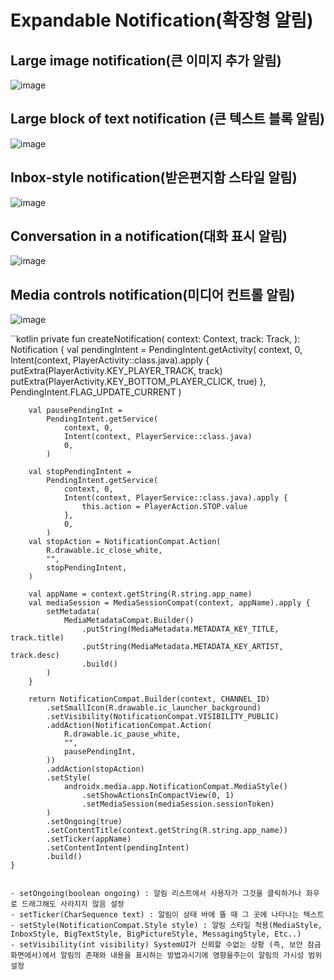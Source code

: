 # Expandable Notification(확장형 알림)

## Large image notification(큰 이미지 추가 알림)
![image](https://user-images.githubusercontent.com/39984656/113369370-2b907200-939c-11eb-96bf-42c8b4175127.png)

## Large block of text notification (큰 텍스트 블록 알림)
![image](https://user-images.githubusercontent.com/39984656/113369422-482caa00-939c-11eb-99b2-bb0b6d0e3aa7.png)


## Inbox-style notification(받은편지함 스타일 알림)
![image](https://user-images.githubusercontent.com/39984656/113369697-e15bc080-939c-11eb-97c6-135f64b01a5f.png)


## Conversation in a notification(대화 표시 알림)
![image](https://user-images.githubusercontent.com/39984656/113369781-18ca6d00-939d-11eb-923c-9ac18fcb3e93.png)


## Media controls notification(미디어 컨트롤 알림)
![image](https://user-images.githubusercontent.com/39984656/113369820-38619580-939d-11eb-8f69-e0b7eab1557e.png)

``kotlin
    private fun createNotification(
        context: Context,
        track: Track,
    ): Notification {
        val pendingIntent = PendingIntent.getActivity(
            context,
            0,
            Intent(context, PlayerActivity::class.java).apply {
                putExtra(PlayerActivity.KEY_PLAYER_TRACK, track)
                putExtra(PlayerActivity.KEY_BOTTOM_PLAYER_CLICK, true)
            },
            PendingIntent.FLAG_UPDATE_CURRENT
        )

        val pausePendingInt =
            PendingIntent.getService(
                context, 0,
                Intent(context, PlayerService::class.java)
                0,
            )

        val stopPendingIntent =
            PendingIntent.getService(
                context, 0,
                Intent(context, PlayerService::class.java).apply {
                    this.action = PlayerAction.STOP.value
                },
                0,
            )
        val stopAction = NotificationCompat.Action(
            R.drawable.ic_close_white,
            "",
            stopPendingIntent,
        )

        val appName = context.getString(R.string.app_name)
        val mediaSession = MediaSessionCompat(context, appName).apply {
            setMetadata(
                MediaMetadataCompat.Builder()
                    .putString(MediaMetadata.METADATA_KEY_TITLE, track.title)
                    .putString(MediaMetadata.METADATA_KEY_ARTIST, track.desc)
                    .build()
            )
        }

        return NotificationCompat.Builder(context, CHANNEL_ID)
            .setSmallIcon(R.drawable.ic_launcher_background)
            .setVisibility(NotificationCompat.VISIBILITY_PUBLIC)
            .addAction(NotificationCompat.Action(
                R.drawable.ic_pause_white,
                "",
                pausePendingInt,
            ))
            .addAction(stopAction)
            .setStyle(
                androidx.media.app.NotificationCompat.MediaStyle()
                    .setShowActionsInCompactView(0, 1)
                    .setMediaSession(mediaSession.sessionToken)
            )
            .setOngoing(true)
            .setContentTitle(context.getString(R.string.app_name))
            .setTicker(appName)
            .setContentIntent(pendingIntent)
            .build()
    }
```

- setOngoing(boolean ongoing) : 알림 리스트에서 사용자가 그것을 클릭하거나 좌우로 드래그해도 사라지지 않음 설정
- setTicker(CharSequence text) : 알림이 상태 바에 뜰 때 그 곳에 나타나는 텍스트
- setStyle(NotificationCompat.Style style) : 알림 스타일 적용(MediaStyle, InboxStyle, BigTextStyle, BigPictureStyle, MessagingStyle, Etc..)
- setVisibility(int visibility) SystemUI가 신뢰할 수없는 상황 (즉, 보안 잠금 화면에서)에서 알림의 존재와 내용을 표시하는 방법과시기에 영향을주는이 알림의 가시성 범위 설정

